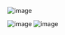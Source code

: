 ![image](https://github.com/garjita63/de-zoomcamp-2024/assets/77673886/250eb802-bd92-42dd-81d7-23deaf294add)

![image](https://github.com/garjita63/de-zoomcamp-2024/assets/77673886/e9555076-642d-4cb0-bd06-8d4f9c2c3b20)
![image](https://github.com/garjita63/de-zoomcamp-2024/assets/77673886/d108fc0b-cebc-45b1-9e8a-72d963af4298)
